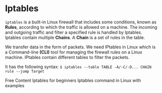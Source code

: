 # Iptables

`iptables` is a built-in Linux firewall that includes some conditions, known as <b>Rules</b>, according to which the traffic is allowed on a machine. The incoming and outgoing traffic and filter a specified rule is handled by Iptables. Iptables contain multiple <b>Chains</b>. A <b>Chain</b> is a set of rules in the table.

We transfer data in the form of packets. We need IPtables in Linux which is a Command-line <b>(CLI)</b> tool for managing the firewall rules on a Linux machine. IPtables contain different tables to filter the packets.

It has the following syntax: `$ iptables --table TABLE -A/-C/-D... CHAIN rule --jump Target`

<ResourceGroupTitle>Free Content</ResourceGroupTitle>
<BadgeLink colorScheme='yellow' badgeText='Read' href='https://linuxhint.com/iptables_for_beginners/'>Iptables for beginners</BadgeLink>
<BadgeLink colorScheme='yellow' badgeText='Read' href='https://www.geeksforgeeks.org/iptables-command-in-linux-with-examples/'>Iptables command in Linux with examples</BadgeLink>
